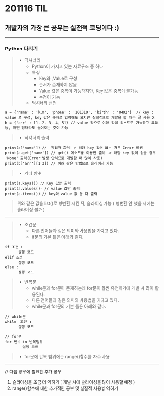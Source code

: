 # 201116 TIL
## 개발자의 가장 큰 공부는 실천적 코딩이다 :)
-----------------------
### Python 다지기
> * 딕셔너리
>   * Python이 가지고 있는 자료구조 중 하나
>   * 특징
>     * Key와 ,Value로 구성
>     * 순서가 존재하지 않음
>     * Value 값은 중복이 가능하지만, Key 값은 중복이 불가능
>     * 수정이 가능
>   * 딕셔너리 선언

    a = {'name' : 'kim', 'phone' : '101010', 'birth' : '0402'}  // key : value 로 구성, key 값은 숫자로 입력해도 되지만 실질적으로 개발을 할 때는 잘 사용 X
    b = {'arr' : [1, 2, 3, 4, 5]} // value 값으로 이와 같이 리스트도 가능하고 튜플 등, 어떤 형태라도 들어오는 것이 가능

>   * 딕셔너리 출력

    print(a['name']) //  직접적 출력 -> 해당 key 값이 없는 경우 Error 발생
    print(a.get['name']) // get() 메소드를 이용한 출력 -> 해당 key 값이 없을 경우 'None' 출력(Error 발생 안하므로 개발할 때 많이 사용)
    print(b['arr'][1:3]) // 이와 같은 방법으로 슬라이싱 가능
    
>   * 기타 함수

    print(a.keys()) // Key 값만 출력
    print(a.values()) // value 값만 출력
    print(a.items()) // key와 value 값 둘 다 출력
  
>    위와 같은 값을 list()로 형변환 시킨 뒤, 슬라이싱 가능 ( 형변환 안 했을 시에는 슬라이싱 불가 )
---------------------
> * 조건문
>   * 다른 언어들과 같은 의미와 사용법을 가지고 있다.
>   * if문의 기본 틀은 아래와 같다.

    if 조건 : 
          실행 코드
    elif 조건
          실행 코드
    else :
          실행 코드
          
> * 반복분
>   * while문과 for문이 존재하는데 for문이 훨씬 유연하기에 개발 시 많이 활용된다.
>   * 다른 언어들과 같은 의미와 사용법을 가지고 있다.
>   * while문과 for문의 기본 틀은 아래와 같다.

    // while문
    while  조건 :
          실행 코드
    
    // for문
    for 변수 in 반복범위
            실행 코드
            
>   * for문에 반복 범위에는 range()함수를 자주 사용
----------------------------------
// 다음 공부에 필요한 추가 공부
1. 슬라이싱을 조금 더 익히기 ( 개발 시에 슬라이싱을 많이 사용할 예정 )
2. range()함수에 대한 추가적인 공부 및 실질적 사용법 익히기
